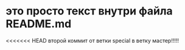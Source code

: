 # это просто текст внутри файла README.md
<<<<<<< HEAD
второй коммит от ветки special в ветку мастер!!!!!


